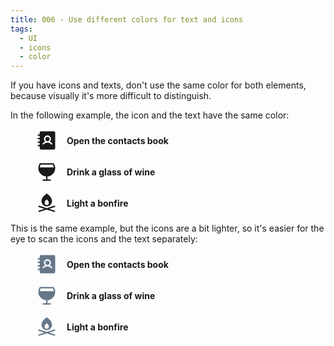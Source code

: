 ```yaml
---
title: 006 - Use different colors for text and icons
tags:
  - UI
  - icons
  - color
---
```


If you have icons and texts, don't use the same color for both elements, because
visually it's more difficult to distinguish.

<!-- more -->

In the following example, the icon and the text have the same color:

<figure>
  <p style="display:flex;align-items:center;gap:1em">
    <svg xmlns="http://www.w3.org/2000/svg" width="36" height="36" fill="currentColor" viewBox="0 0 256 256"><path d="M160,112a24,24,0,1,1-24-24A24.1,24.1,0,0,1,160,112Zm64-72V216a16,16,0,0,1-16,16H64a16,16,0,0,1-16-16V196H32a8,8,0,0,1,0-16H48V156H32a8,8,0,0,1,0-16H48V116H32a8,8,0,0,1,0-16H48V76H32a8,8,0,0,1,0-16H48V40A16,16,0,0,1,64,24H208A16,16,0,0,1,224,40ZM190.4,163.2A67.8,67.8,0,0,0,163,141.5a40,40,0,1,0-54,0,67.8,67.8,0,0,0-27.4,21.7,8,8,0,0,0,1.6,11.2A7.7,7.7,0,0,0,88,176a8,8,0,0,0,6.4-3.2,52,52,0,0,1,83.2,0,8.1,8.1,0,0,0,11.2,1.6A8,8,0,0,0,190.4,163.2Z"></path></svg>
    <strong>Open the contacts book</strong>
  </p>
  <p style="display:flex;align-items:center;gap:1em">
    <svg xmlns="http://www.w3.org/2000/svg" width="36" height="36" fill="currentColor" viewBox="0 0 256 256"><path d="M224,88a96.2,96.2,0,0,0-15.5-52.4,8.2,8.2,0,0,0-6.7-3.6H54.2a8.2,8.2,0,0,0-6.7,3.6A96.1,96.1,0,0,0,120,183.7V216H88a8,8,0,0,0,0,16h80a8,8,0,0,0,0-16H136V183.7A96.2,96.2,0,0,0,224,88ZM58.7,48H197.3a78.8,78.8,0,0,1,10.3,32H48.4A78.8,78.8,0,0,1,58.7,48Z"></path></svg>
    <strong>Drink a glass of wine</strong>
  </p>
  <p style="display:flex;align-items:center;gap:1em">
    <svg xmlns="http://www.w3.org/2000/svg" width="36" height="36" fill="currentColor" viewBox="0 0 256 256"><path d="M132.2,25.2a7.9,7.9,0,0,0-8.4,0A153.5,153.5,0,0,0,96.2,48C77.8,67.1,68,87.9,68,108a60,60,0,0,0,120,0C188,60.1,134.5,26.6,132.2,25.2ZM128,152a23.9,23.9,0,0,1-24-24c0-24,24-40,24-40s24,16,24,40A23.9,23.9,0,0,1,128,152Zm95.6,74.4A8,8,0,0,1,216,232a6.7,6.7,0,0,1-2.4-.4L128,204.4,42.4,231.6a6.7,6.7,0,0,1-2.4.4,8,8,0,0,1-7.6-5.6,7.9,7.9,0,0,1,5.2-10l64-20.4-64-20.4a8,8,0,1,1,4.8-15.2L128,187.6l85.6-27.2a8,8,0,1,1,4.8,15.2l-64,20.4,64,20.4A7.9,7.9,0,0,1,223.6,226.4Z"></path></svg>
    <strong>Light a bonfire</strong>
  </p>
</figure>

This is the same example, but the icons are a bit lighter, so it's easier for
the eye to scan the icons and the text separately:

<figure>
  <p style="display:flex;align-items:center;gap:1em">
    <svg xmlns="http://www.w3.org/2000/svg" width="36" height="36" fill="#678" viewBox="0 0 256 256"><path d="M160,112a24,24,0,1,1-24-24A24.1,24.1,0,0,1,160,112Zm64-72V216a16,16,0,0,1-16,16H64a16,16,0,0,1-16-16V196H32a8,8,0,0,1,0-16H48V156H32a8,8,0,0,1,0-16H48V116H32a8,8,0,0,1,0-16H48V76H32a8,8,0,0,1,0-16H48V40A16,16,0,0,1,64,24H208A16,16,0,0,1,224,40ZM190.4,163.2A67.8,67.8,0,0,0,163,141.5a40,40,0,1,0-54,0,67.8,67.8,0,0,0-27.4,21.7,8,8,0,0,0,1.6,11.2A7.7,7.7,0,0,0,88,176a8,8,0,0,0,6.4-3.2,52,52,0,0,1,83.2,0,8.1,8.1,0,0,0,11.2,1.6A8,8,0,0,0,190.4,163.2Z"></path></svg>
    <strong>Open the contacts book</strong>
  </p>
  <p style="display:flex;align-items:center;gap:1em">
    <svg xmlns="http://www.w3.org/2000/svg" width="36" height="36" fill="#678" viewBox="0 0 256 256"><path d="M224,88a96.2,96.2,0,0,0-15.5-52.4,8.2,8.2,0,0,0-6.7-3.6H54.2a8.2,8.2,0,0,0-6.7,3.6A96.1,96.1,0,0,0,120,183.7V216H88a8,8,0,0,0,0,16h80a8,8,0,0,0,0-16H136V183.7A96.2,96.2,0,0,0,224,88ZM58.7,48H197.3a78.8,78.8,0,0,1,10.3,32H48.4A78.8,78.8,0,0,1,58.7,48Z"></path></svg>
    <strong>Drink a glass of wine</strong>
  </p>
  <p style="display:flex;align-items:center;gap:1em">
    <svg xmlns="http://www.w3.org/2000/svg" width="36" height="36" fill="#678" viewBox="0 0 256 256"><path d="M132.2,25.2a7.9,7.9,0,0,0-8.4,0A153.5,153.5,0,0,0,96.2,48C77.8,67.1,68,87.9,68,108a60,60,0,0,0,120,0C188,60.1,134.5,26.6,132.2,25.2ZM128,152a23.9,23.9,0,0,1-24-24c0-24,24-40,24-40s24,16,24,40A23.9,23.9,0,0,1,128,152Zm95.6,74.4A8,8,0,0,1,216,232a6.7,6.7,0,0,1-2.4-.4L128,204.4,42.4,231.6a6.7,6.7,0,0,1-2.4.4,8,8,0,0,1-7.6-5.6,7.9,7.9,0,0,1,5.2-10l64-20.4-64-20.4a8,8,0,1,1,4.8-15.2L128,187.6l85.6-27.2a8,8,0,1,1,4.8,15.2l-64,20.4,64,20.4A7.9,7.9,0,0,1,223.6,226.4Z"></path></svg>
    <strong>Light a bonfire</strong>
  </p>
</figure>
